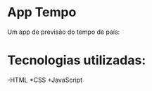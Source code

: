 # App Tempo
Um app de previsão do tempo de país:

# Tecnologias utilizadas:
-HTML
  *CSS
    +JavaScript
